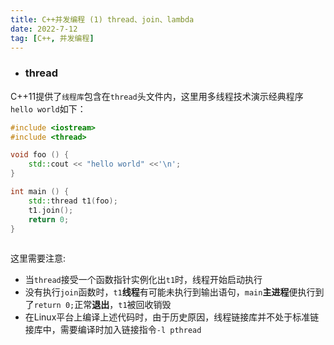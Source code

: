 ```yaml
---
title: C++并发编程 (1) thread、join、lambda
date: 2022-7-12
tag: [C++, 并发编程]
---
```

- ### thread 
C++11提供了``线程库``包含在`thread`头文件内，这里用多线程技术演示经典程序`hello world`如下：
```cpp 
#include <iostream>
#include <thread>

void foo () {
    std::cout << "hello world" <<'\n';
}

int main () {
    std::thread t1(foo);
    t1.join();
    return 0;
} 
 
```
这里需要注意:

- 当`thread`接受一个函数指针实例化出`t1`时，线程开始启动执行
- 没有执行`join`函数时，`t1`**线程**有可能未执行到输出语句，`main`**主进程**便执行到了`return 0;`正常**退出**，`t1`被回收销毁
- 在Linux平台上编译上述代码时，由于历史原因，线程链接库并不处于标准链接库中，需要编译时加入链接指令`-l pthread`